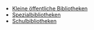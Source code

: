 <!-- _navbar.md -->

* [Kleine öffentliche Bibliotheken](/)
* [Spezialbibliotheken](/SpB/)
* [Schulbibliotheken](/SchuB/)
